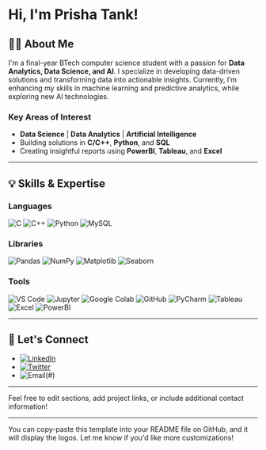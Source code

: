 # Hi, I'm Prisha Tank!

## 👩‍💻 About Me
I'm a final-year BTech computer science student with a passion for **Data Analytics, Data Science, and AI**. I specialize in developing data-driven solutions and transforming data into actionable insights. Currently, I’m enhancing my skills in machine learning and predictive analytics, while exploring new AI technologies.

### Key Areas of Interest
- **Data Science** | **Data Analytics** | **Artificial Intelligence**
- Building solutions in **C/C++**, **Python**, and **SQL**
- Creating insightful reports using **PowerBI**, **Tableau**, and **Excel**

---

## 💡 Skills & Expertise

### **Languages**  
![C](https://img.shields.io/badge/-C-A8B9CC?logo=c&logoColor=white&style=for-the-badge)
![C++](https://img.shields.io/badge/-C++-00599C?logo=c%2B%2B&logoColor=white&style=for-the-badge)
![Python](https://img.shields.io/badge/-Python-3776AB?logo=python&logoColor=white&style=for-the-badge)
![MySQL](https://img.shields.io/badge/-MySQL-4479A1?logo=mysql&logoColor=white&style=for-the-badge)

### **Libraries**  
![Pandas](https://img.shields.io/badge/-Pandas-150458?logo=pandas&logoColor=white&style=for-the-badge)
![NumPy](https://img.shields.io/badge/-NumPy-013243?logo=numpy&logoColor=white&style=for-the-badge)
![Matplotlib](https://img.shields.io/badge/-Matplotlib-11557C?logo=matplotlib&logoColor=white&style=for-the-badge)
![Seaborn](https://img.shields.io/badge/-Seaborn-2E4053?logo=seaborn&logoColor=white&style=for-the-badge)

### **Tools**  
![VS Code](https://img.shields.io/badge/-VS_Code-007ACC?logo=visual-studio-code&logoColor=white&style=for-the-badge)
![Jupyter](https://img.shields.io/badge/-Jupyter-F37626?logo=jupyter&logoColor=white&style=for-the-badge)
![Google Colab](https://img.shields.io/badge/-Google_Colab-F9AB00?logo=google-colab&logoColor=white&style=for-the-badge)
![GitHub](https://img.shields.io/badge/-GitHub-181717?logo=github&logoColor=white&style=for-the-badge)
![PyCharm](https://img.shields.io/badge/-PyCharm-000000?logo=pycharm&logoColor=white&style=for-the-badge)
![Tableau](https://img.shields.io/badge/-Tableau-E97627?logo=tableau&logoColor=white&style=for-the-badge)
![Excel](https://img.shields.io/badge/-Excel-217346?logo=microsoft-excel&logoColor=white&style=for-the-badge)
![PowerBI](https://img.shields.io/badge/-PowerBI-F2C811?logo=power-bi&logoColor=black&style=for-the-badge)

---

## 🔗 Let's Connect
- [![LinkedIn](https://img.shields.io/badge/-LinkedIn-0A66C2?logo=linkedin&logoColor=white&style=for-the-badge)](#) 
- [![Twitter](https://img.shields.io/badge/-Twitter-1DA1F2?logo=twitter&logoColor=white&style=for-the-badge)](#) 
- ![Email](https://img.shields.io/badge/-Email-D14836?logo=gmail&logoColor=white&style=for-the-badge)(#)

---

Feel free to edit sections, add project links, or include additional contact information!

---

You can copy-paste this template into your README file on GitHub, and it will display the logos. Let me know if you'd like more customizations!
